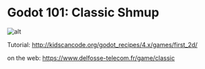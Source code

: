# Godot 101: Classic Shmup

![alt](http://kidscancode.org/godot_recipes/4.x/img/2d_101_screenshot.png)

Tutorial:
http://kidscancode.org/godot_recipes/4.x/games/first_2d/

on the web:
https://www.delfosse-telecom.fr/game/classic
